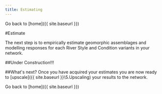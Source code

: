 ```yaml
---
title: Estimating
---
```


Go back to [home]({{ site.baseurl }})

#Estimate

The next step is to empirically estimate geomorphic assemblages and modelling responses for each River Style and Condition variants in your network.

##Under Construction!!!


##What's next?
Once you have acquired your estimates you are now ready to [upscale]({{ site.baseurl }}\5.Upscaling) your results to the  network. 

Go back to [home]({{ site.baseurl }})




